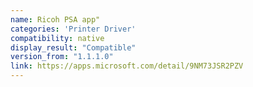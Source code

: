 ```yaml
---
name: Ricoh PSA app"
categories: 'Printer Driver'
compatibility: native
display_result: "Compatible"
version_from: "1.1.1.0"
link: https://apps.microsoft.com/detail/9NM73JSR2PZV
---
```

